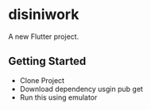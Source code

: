 # disiniwork

A new Flutter project.

## Getting Started

 - Clone Project
 - Download dependency usgin pub get
 - Run this using emulator
